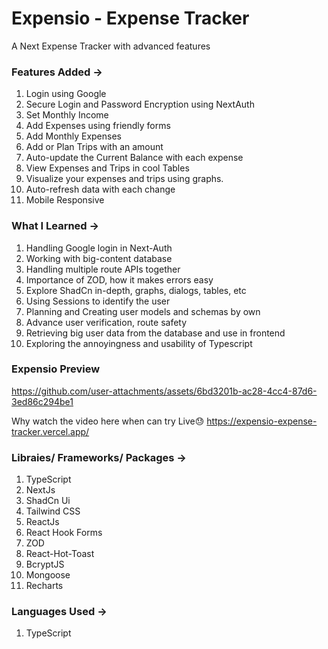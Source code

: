 # Expensio - Expense Tracker
A Next Expense Tracker with advanced features

### Features Added ->
1. Login using Google
2. Secure Login and Password Encryption using NextAuth
3. Set Monthly Income
4. Add Expenses using friendly forms
5. Add Monthly Expenses
6. Add or Plan Trips with an amount
7. Auto-update the Current Balance with each expense
8. View Expenses and Trips in cool Tables
9. Visualize your expenses and trips using graphs.
10. Auto-refresh data with each change
11. Mobile Responsive

### What I Learned ->
1. Handling Google login in Next-Auth
2. Working with big-content database
3. Handling multiple route APIs together
4. Importance of ZOD, how it makes errors easy
5. Explore ShadCn in-depth, graphs, dialogs, tables, etc
6. Using Sessions to identify the user
7. Planning and Creating user models and schemas by own
8. Advance user verification, route safety
9. Retrieving big user data from the database and use in frontend
10. Exploring the annoyingness and usability of Typescript

### Expensio Preview
https://github.com/user-attachments/assets/6bd3201b-ac28-4cc4-87d6-3ed86c294be1

Why watch the video here when can try Live😓
https://expensio-expense-tracker.vercel.app/


### Libraies/ Frameworks/ Packages ->
1. TypeScript
2. NextJs
3. ShadCn Ui
4. Tailwind CSS
5. ReactJs
6. React Hook Forms
7. ZOD
8. React-Hot-Toast
9. BcryptJS
10. Mongoose
11. Recharts

### Languages Used ->
1. TypeScript
